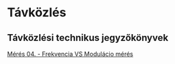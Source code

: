 # Távközlés
## Távközlési technikus jegyzőkönyvek
[Mérés 04. - Frekvencia VS Modulácio mérés](https://github.com/martinez7200/tavkozles/blob/main/jegyzokonyv/Johansson-8202-modultor01/index.md)

